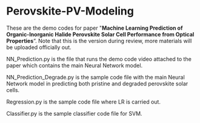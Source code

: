 # Perovskite-PV-Modeling

These are the demo codes for paper  "**Machine Learning Prediction of Organic-Inorganic Halide Perovskite Solar Cell Performance from Optical Properties**“. Note that this is the version during review, more materials will be uploaded officially out.

NN_Prediction.py is the file that runs the demo code video attached to the paper which contains the main Neural Network model.

NN_Prediction_Degrade.py is the sample code file with the main Neural Network model in predicting both pristine and degraded perovskite solar cells.

Regression.py is the sample code file where LR is carried out.

Classifier.py is the sample classifier code file for SVM.
